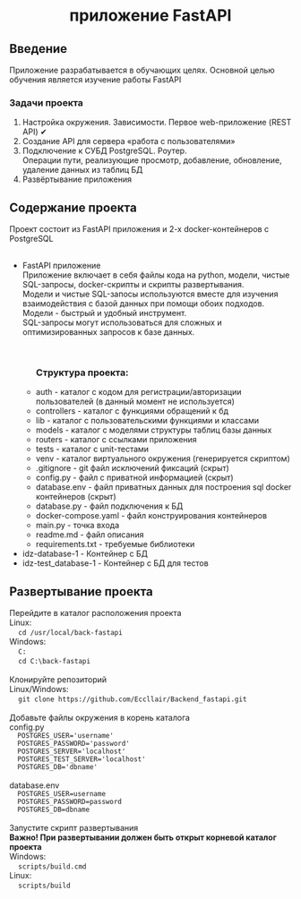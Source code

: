 <h1 align="center"> приложение FastAPI </h1>  
<h2> Введение </h2>
Приложение разрабатывается в обучающих целях. Основной целью обучения является изучение работы FastAPI
<h3> Задачи проекта </h3>

<ol>
  <li>Настройка окружения. Зависимости. Первое web-приложение (REST API) ✔</li>
  <li>Создание API для сервера «работа с пользователями»</li>
  <li>Подключение к СУБД PostgreSQL. Роутер.<br>Операции пути, реализующие просмотр, добавление, обновление, удаление данных из таблиц БД</li>
  <li>Развёртывание приложения</li>
</ol>

<h2> Содержание проекта </h2>
Проект состоит из FastAPI приложения и 2-х docker-контейнеров с PostgreSQL
<ul>
  <br>
  <li>FastAPI приложение</li>
  Приложение включает в себя файлы кода на python, модели, чистые SQL-запросы, docker-скрипты и скрипты развертывания.<br>
  Модели и чистые SQL-запосы используются вместе для изучения взаимодействия с базой данных при помощи обоих подходов.<br>
  Модели - быстрый и удобный инструмент.<br>
  SQL-запросы могут использоваться для сложных и оптимизированных запросов к базе данных.
  <ul>
    <br>
    <h3>Структура проекта:</h3>
      <li>auth - каталог с кодом для регистрации/авторизации пользователей (в данный момент не используется)</li>
      <li>controllers - каталог с функциями обращений к бд</li>
      <li>lib - каталог с пользовательскими функциями и классами</li>
      <li>models - каталог с моделями структуры таблиц базы данных</li>
      <li>routers - каталог с ссылками приложения</li>
      <li>tests - каталог с unit-тестами </li>
      <li>venv - каталог виртуального окружения (генерируется скриптом)</li>
      <li>.gitignore - git файл исключений фиксаций (скрыт)</li>
      <li>config.py - файл с приватной информацией (скрыт)</li>
      <li>database.env - файл приватных данных для построения sql docker контейнеров (скрыт)</li>
      <li>database.py - файл подключения к БД</li>
      <li>docker-compose.yaml - файл конструирования контейнеров</li>
      <li>main.py - точка входа</li>
      <li>readme.md - файл описания</li>
      <li>requirements.txt - требуемые библиотеки</li>
    </ul>
  <li>idz-database-1 - Контейнер с БД</li>
  <li>idz-test_database-1 - Контейнер с БД для тестов</li>
</ul>
<h2> Развертывание проекта </h2>
Перейдите в каталог расположения проекта<br>
Linux:<br>
  &nbsp;&nbsp;&nbsp;&nbsp;<code>cd /usr/local/back-fastapi</code><br>
Windows:<br>
  &nbsp;&nbsp;&nbsp;&nbsp;<code>C:</code><br>
  &nbsp;&nbsp;&nbsp;&nbsp;<code>cd C:\back-fastapi</code><br>
  <br>
Клонируйте репозиторий<br>
Linux/Windows:<br>
  &nbsp;&nbsp;&nbsp;&nbsp;<code>git clone https://github.com/Eccllair/Backend_fastapi.git</code><br>
<br>
Добавьте файлы окружения в корень каталога<br>
config.py<br>
<code>  POSTGRES_USER='username'
  POSTGRES_PASSWORD='password'
  POSTGRES_SERVER='localhost'
  POSTGRES_TEST_SERVER='localhost'
  POSTGRES_DB='dbname'
</code>
<br>
database.env<br>
<code>  POSTGRES_USER=username
  POSTGRES_PASSWORD=password
  POSTGRES_DB=dbname
</code>
<br>
Запустите скрипт развертывания <br>
<b>Важно! При развертывании должен быть открыт корневой каталог проекта</b><br>
Windows:<br>
  &nbsp;&nbsp;&nbsp;&nbsp;<code>scripts/build.cmd </code><br>
Linux:<br>
  &nbsp;&nbsp;&nbsp;&nbsp;<code>scripts/build</code><br>
